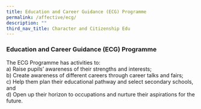 ```yaml
---
title: Education and Career Guidance (ECG) Programme
permalink: /affective/ecg/
description: ""
third_nav_title: Character and Citizenship Edu
---
```

### **Education and Career Guidance (ECG) Programme**
The ECG Programme has activities to:  
a) Raise pupils’ awareness of their strengths and interests;  
b) Create awareness of different careers through career talks and fairs;  
c) Help them plan their educational pathway and select secondary schools, and  
d) Open up their horizon to occupations and nurture their aspirations for the future.
